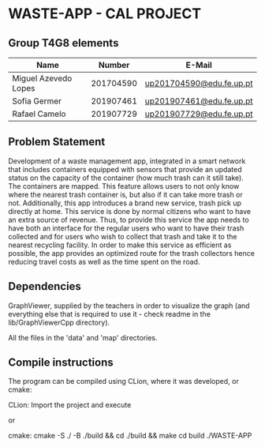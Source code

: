 # WASTE-APP - CAL PROJECT

## Group T4G8 elements

| Name                 | Number    | E-Mail                 |
| -------------------- | --------- | ---------------------- |
| Miguel Azevedo Lopes | 201704590 |up201704590@edu.fe.up.pt|
| Sofia Germer         | 201907461 |up201907461@edu.fe.up.pt|
| Rafael Camelo        | 201907729 |up201907729@edu.fe.up.pt|

## Problem Statement

Development of a waste management app, integrated in a smart network that
includes containers equipped with sensors that provide an updated status
on the capacity of the container (how much trash can it still take). The
containers are mapped. This feature allows users to not only know where
the nearest trash container is, but also if it can take more trash or not.
Additionally, this app introduces a brand new service, trash pick up directly
at home. This service is done by normal citizens who want to have an extra
source of revenue. Thus, to provide this service the app needs to have both
an interface for the regular users who want to have their trash collected and
for users who wish to collect that trash and take it to the nearest recycling
facility. In order to make this service as efficient as possible, the app provides
an optimized route for the trash collectors hence reducing travel costs as well
as the time spent on the road.

## Dependencies

GraphViewer, supplied by the teachers in order to visualize the graph (and everything else that is required to use it - check readme in the lib/GraphViewerCpp directory).

All the files in the 'data' and 'map' directories.

## Compile instructions

The program can be compiled using CLion, where it was developed, or cmake:

CLion: Import the project and execute

or 

cmake:	cmake -S ./ -B ./build && cd ./build && make 
		cd build
		./WASTE-APP